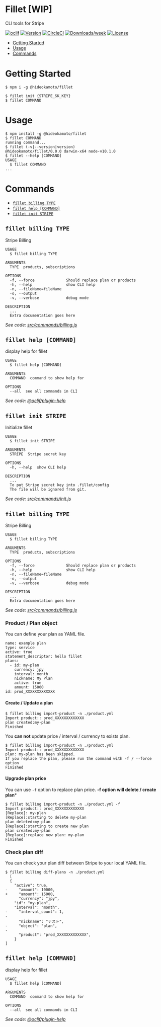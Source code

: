 Fillet [WIP]
======

CLI tools for Stripe 

[![oclif](https://img.shields.io/badge/cli-oclif-brightgreen.svg)](https://oclif.io)
[![Version](https://img.shields.io/npm/v/@hideokamoto/fillet.svg)](https://www.npmjs.com/package/@hideokamoto/fillet)
[![CircleCI](https://circleci.com/gh/hideokamoto/fillet/tree/master.svg?style=shield)](https://circleci.com/gh/hideokamoto/fillet/tree/master)
[![Downloads/week](https://img.shields.io/npm/dw/fillet.svg)](https://npmjs.org/package/@hideokamoto/fillet)
[![License](https://img.shields.io/npm/l/@hideokamoto/fillet.svg)](https://github.com/hideokamoto/fillet/blob/master/package.json)

<!-- toc -->
* [Getting Started](#getting-started)
* [Usage](#usage)
* [Commands](#commands)
<!-- tocstop -->
# Getting Started

```sh-session
$ npm i -g @hideokamoto/fillet

$ fillet init {STRIPE_SK_KEY}
$ fillet COMMAND
```

# Usage
<!-- usage -->
```sh-session
$ npm install -g @hideokamoto/fillet
$ fillet COMMAND
running command...
$ fillet (-v|--version|version)
@hideokamoto/fillet/0.0.0 darwin-x64 node-v10.1.0
$ fillet --help [COMMAND]
USAGE
  $ fillet COMMAND
...
```
<!-- usagestop -->
# Commands
<!-- commands -->
* [`fillet billing TYPE`](#fillet-billing-type)
* [`fillet help [COMMAND]`](#fillet-help-command)
* [`fillet init STRIPE`](#fillet-init-stripe)

## `fillet billing TYPE`

Stripe Billing

```
USAGE
  $ fillet billing TYPE

ARGUMENTS
  TYPE  products, subscriptions

OPTIONS
  -f, --force              Should replace plan or products
  -h, --help               show CLI help
  -n, --fileName=fileName
  -o, --output
  -v, --verbose            debug mode

DESCRIPTION
  ...
  Extra documentation goes here
```

_See code: [src/commands/billing.js](https://github.com/hideokamoto/fillet/blob/v0.0.0/src/commands/billing.js)_

## `fillet help [COMMAND]`

display help for fillet

```
USAGE
  $ fillet help [COMMAND]

ARGUMENTS
  COMMAND  command to show help for

OPTIONS
  --all  see all commands in CLI
```

_See code: [@oclif/plugin-help](https://github.com/oclif/plugin-help/blob/v2.1.0/src/commands/help.ts)_

## `fillet init STRIPE`

Initialize fillet

```
USAGE
  $ fillet init STRIPE

ARGUMENTS
  STRIPE  Stripe secret key

OPTIONS
  -h, --help  show CLI help

DESCRIPTION
  ...
  To put Stripe secret key into .fillet/config
  The file will be ignored from git.
```

_See code: [src/commands/init.js](https://github.com/hideokamoto/fillet/blob/v0.0.0/src/commands/init.js)_
<!-- commandsstop -->

## `fillet billing TYPE`

Stripe Billing

```
USAGE
  $ fillet billing TYPE

ARGUMENTS
  TYPE  products, subscriptions

OPTIONS
  -f, --force              Should replace plan or products
  -h, --help               show CLI help
  -n, --fileName=fileName
  -o, --output
  -v, --verbose            debug mode

DESCRIPTION
  ...
  Extra documentation goes here
```

_See code: [src/commands/billing.js](https://github.com/hideokamoto/fillet/blob/v0.0.0/src/commands/billing.js)_

### Product / Plan object
You can define your plan as YAML file.

```
name: example plan
type: service
active: true
statement_descriptor: hello fillet
plans:
  - id: my-plan
    currency: jpy
    interval: month
    nickname: My Plan
    active: true
    amount: 15000
id: prod_XXXXXXXXXXXXX
```

#### Create / Update a plan

```
$ fillet billing import-product -n ./product.yml
Import product:: prod_XXXXXXXXXXXXX
plan created:my-plan
Finished
```

You **can not** update price / interval / currency to exists plan.

```
$ fillet billing import-product -n ./product.yml
Import product:: prod_XXXXXXXXXXXXX
plan: my-plan has been skipped.
If you replace the plan, please run the command with -f / --force option
Finished
```


#### Upgrade plan price
You can use `-f` option to replace plan price.
**-f option will delete / create plan***

```
$ fillet billing import-product -n ./product.yml -f
Import product:: prod_XXXXXXXXXXXXX
[Replace]: my-plan
[Replace]:starting to delete my-plan
plan deleted:my-plan
[Replace]:starting to create new plan
plan created:my-plan
[Replace]:replace new plan: my-plan
Finished
```

### Check plan diff

You can check your plan diff between Stripe to your local YAML file.

```
$ fillet billing diff-plans -n ./product.yml
  [
  {
    "active": true,
-     "amount": 10000,
+     "amount": 15000,
      "currency": "jpy",
    "id": "my-plan",
    "interval": "month",
-     "interval_count": 1,
-
      "nickname": "テスト",
-     "object": "plan",
-
      "product": "prod_XXXXXXXXXXXXX",
    }
]
```


## `fillet help [COMMAND]`

display help for fillet

```
USAGE
  $ fillet help [COMMAND]

ARGUMENTS
  COMMAND  command to show help for

OPTIONS
  --all  see all commands in CLI
```

_See code: [@oclif/plugin-help](https://github.com/oclif/plugin-help/blob/v2.1.0/src/commands/help.ts)_


